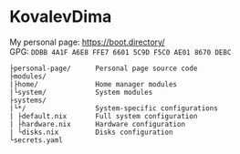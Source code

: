 # KovalevDima
My personal page: https://boot.directory/ \
GPG: `DDBB 4A1F A6E8 FFE7 6601 5C9D F5C0 AE01 8670 DEBC`

```text
├personal-page/      Personal page source code
├modules/
|├home/              Home manager modules
|└system/            System modules
├systems/
|└*/                 System-specific configurations
| ├default.nix       Full system configuration
| ├hardware.nix      Hardware configuration
| └disks.nix         Disks configuration
└secrets.yaml
```
